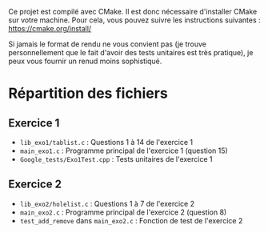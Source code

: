 Ce projet est compilé avec CMake. Il est donc nécessaire d'installer CMake sur votre machine. Pour cela, vous pouvez
suivre les instructions suivantes : https://cmake.org/install/

Si jamais le format de rendu ne vous convient pas (je trouve personnellement
que le fait d'avoir des tests unitaires est très pratique), je peux vous
fournir un renud moins sophistiqué.


# Répartition des fichiers

## Exercice 1

- `lib_exo1/tablist.c` : Questions 1 à 14 de l'exercice 1
- `main_exo1.c` : Programme principal de l'exercice 1 (question 15)
- `Google_tests/Exo1Test.cpp` : Tests unitaires de l'exercice 1

## Exercice 2

- `lib_exo2/holelist.c` : Questions 1 à 7 de l'exercice 2
- `main_exo2.c` : Programme principal de l'exercice 2 (question 8)
- `test_add_remove` dans `main_exo2.c` : Fonction de test de l'exercice 2